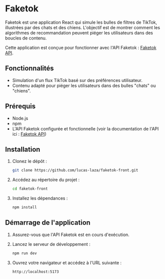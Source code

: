 # Faketok

Faketok est une application React qui simule les bulles de filtres de TikTok, illustrées par des chats et des chiens.
L'objectif est de montrer comment les algorithmes de recommandation peuvent piéger les utilisateurs dans des boucles de contenu.

Cette application est conçue pour fonctionner avec l'API Faketok : [Faketok API](https://github.com/lucas-laza/faketok-api).

## Fonctionnalités
- Simulation d'un flux TikTok basé sur des préférences utilisateur.
- Contenu adapté pour piéger les utilisateurs dans des bulles "chats" ou "chiens".

## Prérequis
- Node.js
- npm 
- L'API Faketok configurée et fonctionnelle (voir la documentation de l'API ici : [Faketok API](https://github.com/lucas-laza/faketok-api))

## Installation

1. Clonez le dépôt :
   ```bash
   git clone https://github.com/lucas-laza/faketok-front.git
   ```

2. Accédez au répertoire du projet :
   ```bash
   cd faketok-front
   ```

3. Installez les dépendances :
   ```bash
   npm install
   ```

## Démarrage de l'application

1. Assurez-vous que l'API Faketok est en cours d'exécution.

2. Lancez le serveur de développement :
   ```bash
   npm run dev
   ```

3. Ouvrez votre navigateur et accédez à l'URL suivante :
   ```
   http://localhost:5173
   ```


